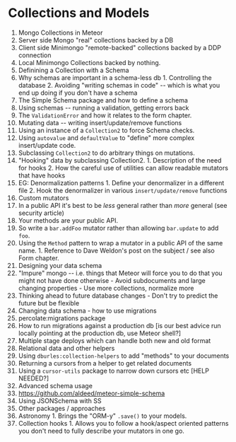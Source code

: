 # Collections and Models

1. Mongo Collections in Meteor
  1. Server side Mongo "real" collections backed by a DB
  2. Client side Minimongo "remote-backed" collections backed by a DDP connection
  3. Local Minimongo Collections backed by nothing.
2. Definining a Collection with a Schema
  1. Why schemas are important in a schema-less db
    1. Controlling the database
    2. Avoiding "writing schemas in code" -- which is what you end up doing if you don't have a schema
  2. The Simple Schema package and how to define a schema
  3. Using schemas -- running a validation, getting errors back
  4. The `ValidationError` and how it relates to the form chapter.
3. Mutating data -- writing insert/update/remove functions
  1. Using an instance of a `Collection2` to force Schema checks.
  2. Using `autovalue` and `defaultValue` to "define" more complex insert/update code.
  3. Subclassing `Collection2` to do arbitrary things on mutations.
  4. "Hooking" data by subclassing Collection2.
    1. Description of the need for hooks
    2. How the careful use of utilities can allow readable mutators that have hooks
  5. EG: Denormalization patterns
    1. Define your denormalizer in a different file
    2. Hook the denormalizer in various `insert/update/remove` functions
4. Custom mutators
  1. In a public API it's best to be *less* general rather than *more* general (see security article)
  2. Your methods are your public API.
  3. So write a `bar.addFoo` mutator rather than allowing `bar.update` to add `foo`.
  4. Using the `Method` pattern to wrap a mutator in a public API of the same name.
    1. Reference to Dave Weldon's post on the subject / see also Form chapter.
4. Designing your data schema
  1. "Impure" mongo -- i.e. things that Meteor will force you to do that you might not have done otherwise
    - Avoid subdocuments and large changing properties
    - Use more collections, normalize more
  2. Thinking ahead to future database changes
    - Don't try to predict the future but be flexible
5. Changing data schema - how to use migrations
  1. percolate:migrations package
  2. How to run migrations against a production db
    [is our best advice run locally pointing at the production db, use Meteor shell?]
  3. Multiple stage deploys which can handle both new and old format
6. Relational data and other helpers
  1. Using `dburles:collection-helpers` to add "methods" to your documents
  2. Returning a cursors from a helper to get related documents
  3. Using a `cursor-utils` package to narrow down cursors etc [HELP NEEDED?]
7. Advanced schema usage
  1. https://github.com/aldeed/meteor-simple-schema
  4. Using JSONSchema with SS
8. Other packages / approaches
  1. Astronomy
    1. Brings the "ORM-y" `.save()` to your models.
  2. Collection hooks
    1. Allows you to follow a hook/aspect oriented patterns you don't need to fully describe your mutators in one go.